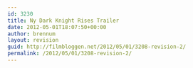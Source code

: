 ```yaml
---
id: 3230
title: Ny Dark Knight Rises Trailer
date: 2012-05-01T18:07:50+00:00
author: brennum
layout: revision
guid: http://filmbloggen.net/2012/05/01/3208-revision-2/
permalink: /2012/05/01/3208-revision-2/
---
```

